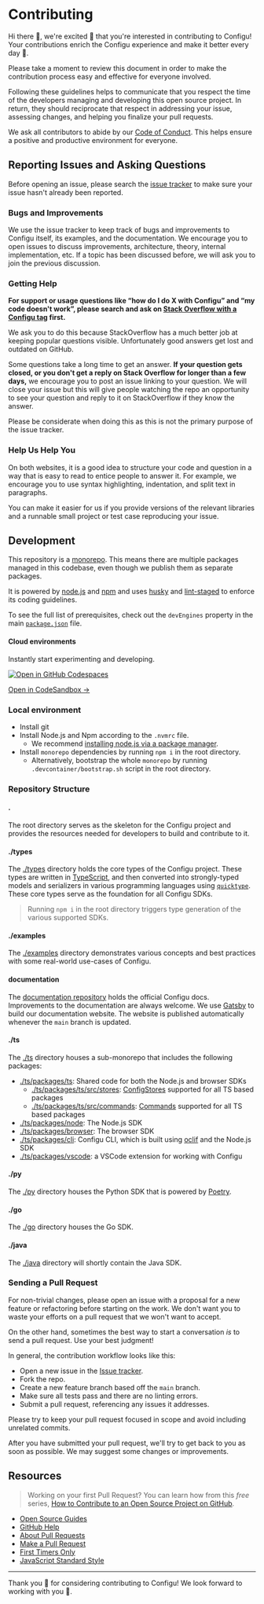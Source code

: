 # Contributing

Hi there 👋, we're excited 🤗 that you're interested in contributing to Configu! Your contributions enrich the Configu experience and make it better every day 🤩.

Please take a moment to review this document in order to make the contribution process easy and effective for everyone involved.

Following these guidelines helps to communicate that you respect the time of the developers managing and developing this open source project. In return, they should reciprocate that respect in addressing your issue, assessing changes, and helping you finalize your pull requests.

We ask all contributors to abide by our [Code of Conduct](https://github.com/configu/configu/blob/main/.github/CODE_OF_CONDUCT.md). This helps ensure a positive and productive environment for everyone.

## Reporting Issues and Asking Questions

Before opening an issue, please search the [issue tracker](https://github.com/configu/configu/issues) to make sure your issue hasn't already been reported.

### Bugs and Improvements

We use the issue tracker to keep track of bugs and improvements to Configu itself, its examples, and the documentation. We encourage you to open issues to discuss improvements, architecture, theory, internal implementation, etc. If a topic has been discussed before, we will ask you to join the previous discussion.

### Getting Help

**For support or usage questions like “how do I do X with Configu” and “my code doesn't work”, please search and ask on [Stack Overflow with a Configu tag](https://stackoverflow.com/questions/tagged/configu?sort=votes&pageSize=50) first.**

We ask you to do this because StackOverflow has a much better job at keeping popular questions visible. Unfortunately good answers get lost and outdated on GitHub.

Some questions take a long time to get an answer. **If your question gets closed, or you don't get a reply on Stack Overflow for longer than a few days,** we encourage you to post an issue linking to your question. We will close your issue but this will give people watching the repo an opportunity to see your question and reply to it on StackOverflow if they know the answer.

Please be considerate when doing this as this is not the primary purpose of the issue tracker.

### Help Us Help You

On both websites, it is a good idea to structure your code and question in a way that is easy to read to entice people to answer it. For example, we encourage you to use syntax highlighting, indentation, and split text in paragraphs.

You can make it easier for us if you provide versions of the relevant libraries and a runnable small project or test case reproducing your issue.

## Development

This repository is a [monorepo](https://trunkbaseddevelopment.com/monorepos/). This means there are multiple packages managed in this codebase, even though we publish them as separate packages.

It is powered by [node.js](https://nodejs.org/) and [npm](https://www.npmjs.com/) and uses [husky](https://typicode.github.io/husky/) and [lint-staged](https://github.com/lint-staged/lint-staged) to enforce its coding guidelines.

To see the full list of prerequisites, check out the `devEngines` property in the main [`package.json`](https://github.com/configu/configu/blob/main/package.json#L6) file.

#### Cloud environments

Instantly start experimenting and developing.

[![Open in GitHub Codespaces](https://github.com/codespaces/badge.svg)](https://codespaces.new/configu/configu)

[Open in CodeSandbox →](https://codesandbox.io/p/github/configu/configu/main)

<!-- [![Open in Gitpod](https://gitpod.io/button/open-in-gitpod.svg)](https://gitpod.io/#https://github.com/configu/configu) -->


### Local environment

- Install git
- Install Node.js and Npm according to the `.nvmrc` file.
  - We recommend [installing node.js via a package manager](https://nodejs.org/en/download/package-manager/).
- Install `monorepo` dependencies by running `npm i` in the root directory.
  - Alternatively, bootstrap the whole `monorepo` by running `.devcontainer/bootstrap.sh` script in the root directory.

### Repository Structure

#### **.**

The root directory serves as the skeleton for the Configu project and provides the resources needed for developers to build and contribute to it.

#### **./types**

The [./types](https://github.com/configu/configu/tree/main/types) directory holds the core types of the Configu project. These types are written in [TypeScript](https://www.typescriptlang.org/), and then converted into strongly-typed models and serializers in various programming languages using [`quicktype`](https://quicktype.io/). These core types serve as the foundation for all Configu SDKs.

> Running `npm i` in the root directory triggers type generation of the various supported SDKs.

#### **./examples**

The [./examples](https://github.com/configu/configu/tree/main/examples) directory demonstrates various concepts and best practices with some real-world use-cases of Configu.

#### **documentation**

The [documentation repository](https://github.com/configu/docs) holds the official Configu docs. Improvements to the documentation are always welcome. We use [Gatsby](https://github.com/gatsbyjs/gatsby) to build our documentation website. The website is published automatically whenever the `main` branch is updated.

#### **./ts**

The [./ts](https://github.com/configu/configu/tree/main/ts) directory houses a sub-monorepo that includes the following packages:

- [./ts/packages/ts](https://github.com/configu/configu/tree/main/ts/packages/ts): Shared code for both the Node.js and browser SDKs
  - [./ts/packages/ts/src/stores](https://github.com/configu/configu/tree/main/ts/packages/ts/src/stores): [ConfigStores](https://configu.com/docs/config-store/) supported for all TS based packages
  - [./ts/packages/ts/src/commands](https://github.com/configu/configu/tree/main/ts/packages/ts/src/commands): [Commands](https://configu.com/docs/commands/) supported for all TS based packages
- [./ts/packages/node](https://github.com/configu/configu/tree/main/ts/packages/node): The Node.js SDK
- [./ts/packages/browser](https://github.com/configu/configu/tree/main/ts/packages/browser): The browser SDK
- [./ts/packages/cli](https://github.com/configu/configu/tree/main/ts/packages/cli): Configu CLI, which is built using [oclif](https://oclif.io/) and the Node.js SDK
- [./ts/packages/vscode](https://github.com/configu/configu/tree/main/ts/packages/vscode): a VSCode extension for working with Configu

#### **./py**

The [./py](https://github.com/configu/configu/tree/main/py) directory houses the Python SDK that is powered by [Poetry](https://python-poetry.org/).

#### **./go**

The [./go](https://github.com/configu/configu/tree/main/go) directory houses the Go SDK.

#### **./java**

The [./java](https://github.com/configu/configu/tree/main/java) directory will shortly contain the Java SDK.

### Sending a Pull Request

For non-trivial changes, please open an issue with a proposal for a new feature or refactoring before starting on the work. We don't want you to waste your efforts on a pull request that we won't want to accept.

On the other hand, sometimes the best way to start a conversation _is_ to send a pull request. Use your best judgment!

In general, the contribution workflow looks like this:

- Open a new issue in the [Issue tracker](https://github.com/configu/configu/issues).
- Fork the repo.
- Create a new feature branch based off the `main` branch.
- Make sure all tests pass and there are no linting errors.
- Submit a pull request, referencing any issues it addresses.

Please try to keep your pull request focused in scope and avoid including unrelated commits.

After you have submitted your pull request, we'll try to get back to you as soon as possible. We may suggest some changes or improvements.

## Resources

> Working on your first Pull Request? You can learn how from this *free* series, [How to Contribute to an Open Source Project on GitHub](https://egghead.io/courses/how-to-contribute-to-an-open-source-project-on-github).

- [Open Source Guides](https://opensource.guide/how-to-contribute/)
- [GitHub Help](https://help.github.com)
- [About Pull Requests](https://help.github.com/articles/about-pull-requests/)
- [Make a Pull Request](http://makeapullrequest.com/)
- [First Timers Only](http://www.firsttimersonly.com/)
- [JavaScript Standard Style](https://standardjs.com/)

---

Thank you 💙 for considering contributing to Configu! We look forward to working with you 🤝.
